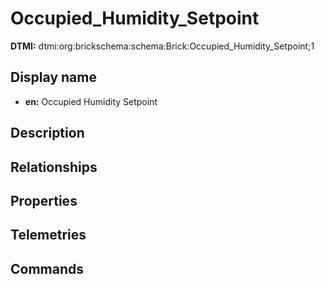 # Occupied_Humidity_Setpoint
**DTMI:** dtmi:org:brickschema:schema:Brick:Occupied_Humidity_Setpoint;1
## Display name
- **en:** Occupied Humidity Setpoint
## Description
## Relationships
## Properties
## Telemetries
## Commands

